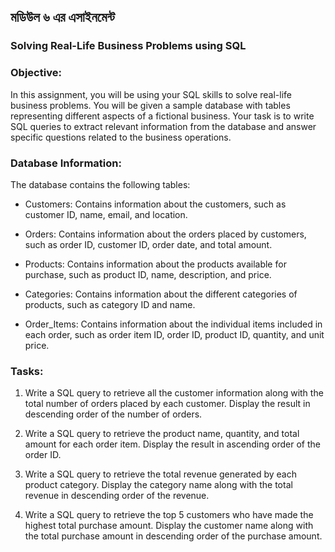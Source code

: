 ## মডিউল ৬ এর এসাইনমেন্ট
### Solving Real-Life Business Problems using SQL

### Objective:
In this assignment, you will be using your SQL skills to solve real-life business problems. You will be given a sample database with tables representing different aspects of a fictional business. Your task is to write SQL queries to extract relevant information from the database and answer specific questions related to the business operations.


### Database Information:
The database contains the following tables:

- Customers: Contains information about the customers, such as customer ID, name, email, and location.

- Orders: Contains information about the orders placed by customers, such as order ID, customer ID, order date, and total amount.

- Products: Contains information about the products available for purchase, such as product ID, name, description, and price.

- Categories: Contains information about the different categories of products, such as category ID and name.

- Order_Items: Contains information about the individual items included in each order, such as order item ID, order ID, product ID, quantity, and unit price.


 
### Tasks:

1. Write a SQL query to retrieve all the customer information along with the total number of orders placed by each customer. Display the result in descending order of the number of orders.


2. Write a SQL query to retrieve the product name, quantity, and total amount for each order item. Display the result in ascending order of the order ID.


3. Write a SQL query to retrieve the total revenue generated by each product category. Display the category name along with the total revenue in descending order of the revenue.


4. Write a SQL query to retrieve the top 5 customers who have made the highest total purchase amount. Display the customer name along with the total purchase amount in descending order of the purchase amount.
